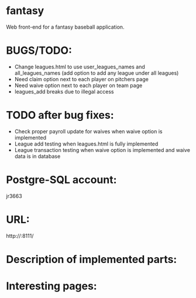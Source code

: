 # fantasy
Web front-end for a fantasy baseball application.

# BUGS/TODO:
* Change leagues.html to use user_leagues_names and all_leagues_names (add option to add any league under all leagues)
* Need claim option next to each player on pitchers page
* Need waive option next to each player on team page
* leagues_add breaks due to illegal access


# TODO after bug fixes:
* Check proper payroll update for waives when waive option is implemented
* League add testing when leagues.html is fully implemented
* League transaction testing when waive option is implemented and waive data is in database
# Postgre-SQL account:
jr3663

# URL:
http://<IP ADDRESS>:8111/

# Description of implemented parts:

# Interesting pages:
 